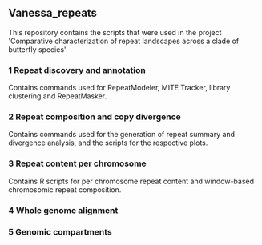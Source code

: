 ## Vanessa_repeats

This repository contains the scripts that were used in the project 'Comparative characterization of repeat landscapes across a clade of butterfly species'

### 1 Repeat discovery and annotation

Contains commands used for RepeatModeler, MITE Tracker, library clustering and RepeatMasker.

### 2 Repeat composition and copy divergence

Contains commands used for the generation of repeat summary and divergence analysis, and the scripts for the respective plots.

### 3 Repeat content per chromosome

Contains R scripts for per chromosome repeat content and window-based chromosomic repeat composition. 

### 4 Whole genome alignment



### 5 Genomic compartments

